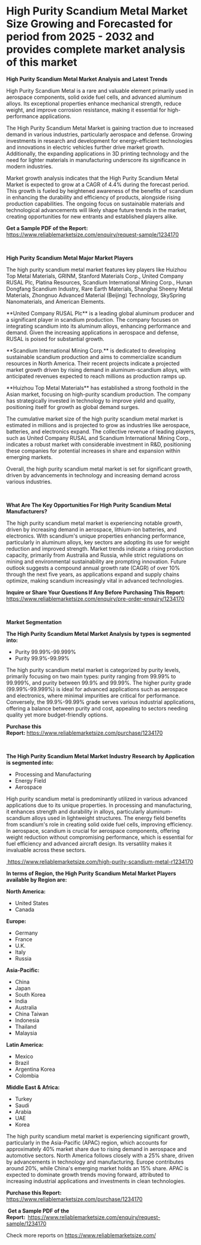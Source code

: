 <p><h1>High Purity Scandium Metal Market Size Growing and Forecasted for period from 2025 - 2032 and provides complete market analysis of this market</h1></p><p><strong>High Purity Scandium Metal Market Analysis and Latest Trends</strong></p>
<p><p>High Purity Scandium Metal is a rare and valuable element primarily used in aerospace components, solid oxide fuel cells, and advanced aluminum alloys. Its exceptional properties enhance mechanical strength, reduce weight, and improve corrosion resistance, making it essential for high-performance applications. </p><p>The High Purity Scandium Metal Market is gaining traction due to increased demand in various industries, particularly aerospace and defense. Growing investments in research and development for energy-efficient technologies and innovations in electric vehicles further drive market growth. Additionally, the expanding applications in 3D printing technology and the need for lighter materials in manufacturing underscore its significance in modern industries.</p><p>Market growth analysis indicates that the High Purity Scandium Metal Market is expected to grow at a CAGR of 4.4% during the forecast period. This growth is fueled by heightened awareness of the benefits of scandium in enhancing the durability and efficiency of products, alongside rising production capabilities. The ongoing focus on sustainable materials and technological advancements will likely shape future trends in the market, creating opportunities for new entrants and established players alike.</p></p>
<p><strong>Get a Sample PDF of the Report:&nbsp;</strong> <a href="https://www.reliablemarketsize.com/enquiry/request-sample/1234170?utm_campaign=2948&utm_medium=2&utm_source=Github&utm_content=ia&utm_term=03042025&utm_id=high-purity-scandium-metal">https://www.reliablemarketsize.com/enquiry/request-sample/1234170</a></p>
<p>&nbsp;</p>
<p><strong>High Purity Scandium Metal Major Market Players</strong></p>
<p><p>The high purity scandium metal market features key players like Huizhou Top Metal Materials, GRINM, Stanford Materials Corp., United Company RUSAL Plc, Platina Resources, Scandium International Mining Corp., Hunan Dongfang Scandium Industry, Rare Earth Materials, Shanghai Sheeny Metal Materials, Zhongnuo Advanced Material (Beijing) Technology, SkySpring Nanomaterials, and American Elements.</p><p>**United Company RUSAL Plc** is a leading global aluminum producer and a significant player in scandium production. The company focuses on integrating scandium into its aluminum alloys, enhancing performance and demand. Given the increasing applications in aerospace and defense, RUSAL is poised for substantial growth.</p><p>**Scandium International Mining Corp.** is dedicated to developing sustainable scandium production and aims to commercialize scandium resources in North America. Their recent projects indicate a projected market growth driven by rising demand in aluminum-scandium alloys, with anticipated revenues expected to reach millions as production ramps up.</p><p>**Huizhou Top Metal Materials** has established a strong foothold in the Asian market, focusing on high-purity scandium production. The company has strategically invested in technology to improve yield and quality, positioning itself for growth as global demand surges.</p><p>The cumulative market size of the high purity scandium metal market is estimated in millions and is projected to grow as industries like aerospace, batteries, and electronics expand. The collective revenue of leading players, such as United Company RUSAL and Scandium International Mining Corp., indicates a robust market with considerable investment in R&D, positioning these companies for potential increases in share and expansion within emerging markets.</p><p>Overall, the high purity scandium metal market is set for significant growth, driven by advancements in technology and increasing demand across various industries.</p></p>
<p>&nbsp;</p>
<p><strong>What Are The Key Opportunities For High Purity Scandium Metal Manufacturers?</strong></p>
<p><p>The high purity scandium metal market is experiencing notable growth, driven by increasing demand in aerospace, lithium-ion batteries, and electronics. With scandium's unique properties enhancing performance, particularly in aluminum alloys, key sectors are adopting its use for weight reduction and improved strength. Market trends indicate a rising production capacity, primarily from Australia and Russia, while strict regulations on mining and environmental sustainability are prompting innovation. Future outlook suggests a compound annual growth rate (CAGR) of over 10% through the next five years, as applications expand and supply chains optimize, making scandium increasingly vital in advanced technologies.</p></p>
<p><strong>Inquire or Share Your Questions If Any Before Purchasing This Report:</strong> <a href="https://www.reliablemarketsize.com/enquiry/pre-order-enquiry/1234170?utm_campaign=2948&utm_medium=2&utm_source=Github&utm_content=ia&utm_term=03042025&utm_id=high-purity-scandium-metal">https://www.reliablemarketsize.com/enquiry/pre-order-enquiry/1234170</a></p>
<p>&nbsp;</p>
<p><strong>Market Segmentation</strong></p>
<p><strong>The High Purity Scandium Metal Market Analysis by types is segmented into:</strong></p>
<p><ul><li>Purity 99.99%-99.999%</li><li>Purity 99.9%-99.99%</li></ul></p>
<p><p>The high purity scandium metal market is categorized by purity levels, primarily focusing on two main types: purity ranging from 99.99% to 99.999%, and purity between 99.9% and 99.99%. The higher purity grade (99.99%-99.999%) is ideal for advanced applications such as aerospace and electronics, where minimal impurities are critical for performance. Conversely, the 99.9%-99.99% grade serves various industrial applications, offering a balance between purity and cost, appealing to sectors needing quality yet more budget-friendly options.</p></p>
<p><strong>Purchase this Report:&nbsp;</strong><a href="https://www.reliablemarketsize.com/purchase/1234170?utm_campaign=2948&utm_medium=2&utm_source=Github&utm_content=ia&utm_term=03042025&utm_id=high-purity-scandium-metal">https://www.reliablemarketsize.com/purchase/1234170</a></p>
<p>&nbsp;</p>
<p><strong>The High Purity Scandium Metal Market Industry Research by Application is segmented into:</strong></p>
<p><ul><li>Processing and Manufacturing</li><li>Energy Field</li><li>Aerospace</li></ul></p>
<p><p>High purity scandium metal is predominantly utilized in various advanced applications due to its unique properties. In processing and manufacturing, it enhances strength and durability in alloys, particularly aluminum-scandium alloys used in lightweight structures. The energy field benefits from scandium's role in creating solid oxide fuel cells, improving efficiency. In aerospace, scandium is crucial for aerospace components, offering weight reduction without compromising performance, which is essential for fuel efficiency and advanced aircraft design. Its versatility makes it invaluable across these sectors.</p></p>
<p><a href="https://www.reliablemarketsize.com/high-purity-scandium-metal-r1234170?utm_campaign=2948&utm_medium=2&utm_source=Github&utm_content=ia&utm_term=03042025&utm_id=high-purity-scandium-metal">&nbsp;https://www.reliablemarketsize.com/high-purity-scandium-metal-r1234170</a></p>
<p><strong>In terms of Region, the High Purity Scandium Metal Market Players available by Region are:</strong></p>
<p>
    <p> <strong> North America: </strong>
        <ul>
            <li>United States</li>
            <li>Canada</li>
        </ul>
        </p> 
    <p> <strong> Europe: </strong>
        <ul>
            <li>Germany</li>
            <li>France</li>
            <li>U.K.</li>
            <li>Italy</li>
            <li>Russia</li>
        </ul>
        </p> 
    <p> <strong> Asia-Pacific: </strong>
        <ul>
            <li>China</li>
            <li>Japan</li>
            <li>South Korea</li>
            <li>India</li>
            <li>Australia</li>
            <li>China Taiwan</li>
            <li>Indonesia</li>
            <li>Thailand</li>
            <li>Malaysia</li>
        </ul>
        </p> 
    <p> <strong> Latin America: </strong>
        <ul>
            <li>Mexico</li>
            <li>Brazil</li>
            <li>Argentina Korea</li>
            <li>Colombia</li>
        </ul>
        </p> 
    <p> <strong> Middle East & Africa: </strong>
        <ul>
            <li>Turkey</li>
            <li>Saudi</li>
            <li>Arabia</li>
            <li>UAE</li>
            <li>Korea</li>
        </ul>
    </p>
    </p>
<p><p>The high purity scandium metal market is experiencing significant growth, particularly in the Asia-Pacific (APAC) region, which accounts for approximately 40% market share due to rising demand in aerospace and automotive sectors. North America follows closely with a 25% share, driven by advancements in technology and manufacturing. Europe contributes around 20%, while China's emerging market holds an 15% share. APAC is expected to dominate growth trends moving forward, attributed to increasing industrial applications and investments in clean technologies.</p></p>
<p><strong>Purchase this Report: </strong><a href="https://www.reliablemarketsize.com/purchase/1234170?utm_campaign=2948&utm_medium=2&utm_source=Github&utm_content=ia&utm_term=03042025&utm_id=high-purity-scandium-metal">https://www.reliablemarketsize.com/purchase/1234170</a></p>
<p>&nbsp;<strong>Get a Sample PDF of the Report:&nbsp;&nbsp;</strong><a href="https://www.reliablemarketsize.com/enquiry/request-sample/1234170?utm_campaign=2948&utm_medium=2&utm_source=Github&utm_content=ia&utm_term=03042025&utm_id=high-purity-scandium-metal">https://www.reliablemarketsize.com/enquiry/request-sample/1234170</a></p>
<p><strong></strong></p>
<p>Check more reports on <a href="https://www.reliablemarketsize.com/?utm_campaign=2948&utm_medium=2&utm_source=Github&utm_content=ia&utm_term=03042025&utm_id=high-purity-scandium-metal">https://www.reliablemarketsize.com/</a></p>